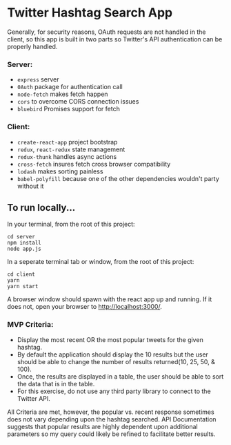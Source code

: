 # Twitter Hashtag Search App

Generally, for security reasons, OAuth requests are not handled in the client, so this app is built in two parts so Twitter's API authentication can be properly handled.

### Server:
* `express` server
* `0Auth` package for authentication call
* `node-fetch` makes fetch happen
* `cors` to overcome CORS connection issues
* `bluebird` Promises support for fetch


### Client:
* `create-react-app` project bootstrap
* `redux`, `react-redux` state management
* `redux-thunk` handles async actions
* `cross-fetch` insures fetch cross browser compatibility
* `lodash` makes sorting painless
* `babel-polyfill` because one of the other dependencies wouldn't party without it


## To run locally...

In your terminal, from the root of this project:

```
cd server
npm install
node app.js
```

In a seperate terminal tab or window, from the root of this project:

```
cd client
yarn
yarn start
```

A browser window should spawn with the react app up and running. If it does not, open your browser to [http://localhost:3000/](http://localhost:3000/).


### MVP Criteria:
* Display the most recent OR the most popular tweets for the given hashtag.
* By default the application should display the 10 results but the user should be able to change the number of results returned(10, 25, 50, & 100).
* Once, the results are displayed in a table, the user should be able to sort the data that is in the table.
* For this exercise, do not use any third party library to connect to the Twitter API.

All Criteria are met, however, the popular vs. recent response sometimes does not vary depending upon the hashtag searched. API Documentation suggests that popular results are highly dependent upon additional parameters so my query could likely be refined to facilitate better results.
